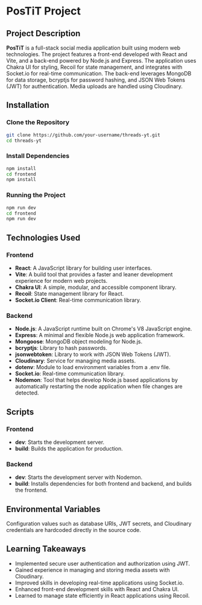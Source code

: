 # PosTiT Project

## Project Description

**PosTiT** is a full-stack social media application built using modern web technologies. The project features a front-end developed with React and Vite, and a back-end powered by Node.js and Express. The application uses Chakra UI for styling, Recoil for state management, and integrates with Socket.io for real-time communication. The back-end leverages MongoDB for data storage, bcryptjs for password hashing, and JSON Web Tokens (JWT) for authentication. Media uploads are handled using Cloudinary.

## Installation

### Clone the Repository

```bash
git clone https://github.com/your-username/threads-yt.git
cd threads-yt
```

### Install Dependencies

```bash
npm install
cd frontend
npm install
```

### Running the Project

```bash
npm run dev
cd frontend
npm run dev
```

## Technologies Used

### Frontend

- **React**: A JavaScript library for building user interfaces.
- **Vite**: A build tool that provides a faster and leaner development experience for modern web projects.
- **Chakra UI**: A simple, modular, and accessible component library.
- **Recoil**: State management library for React.
- **Socket.io Client**: Real-time communication library.

### Backend

- **Node.js**: A JavaScript runtime built on Chrome's V8 JavaScript engine.
- **Express**: A minimal and flexible Node.js web application framework.
- **Mongoose**: MongoDB object modeling for Node.js.
- **bcryptjs**: Library to hash passwords.
- **jsonwebtoken**: Library to work with JSON Web Tokens (JWT).
- **Cloudinary**: Service for managing media assets.
- **dotenv**: Module to load environment variables from a .env file.
- **Socket.io**: Real-time communication library.
- **Nodemon**: Tool that helps develop Node.js based applications by automatically restarting the node application when file changes are detected.

## Scripts

### Frontend

- **dev**: Starts the development server.
- **build**: Builds the application for production.

### Backend

- **dev**: Starts the development server with Nodemon.
- **build**: Installs dependencies for both frontend and backend, and builds the frontend.

## Environmental Variables

Configuration values such as database URIs, JWT secrets, and Cloudinary credentials are hardcoded directly in the source code.

## Learning Takeaways

- Implemented secure user authentication and authorization using JWT.
- Gained experience in managing and storing media assets with Cloudinary.
- Improved skills in developing real-time applications using Socket.io.
- Enhanced front-end development skills with React and Chakra UI.
- Learned to manage state efficiently in React applications using Recoil.
